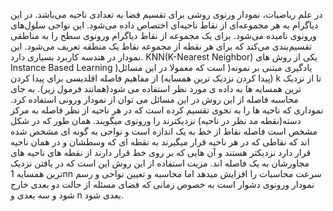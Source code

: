 
در علم ریاضیات، نمودار ورنوی روشی برای تقسیم فضا به تعدادی ناحیه می‌باشد. در این دیاگرام به هر مجموعه‌ای از نقاط ناحیه‌ای اختصاص داده می‌شود. این نواحی سلول‌های ورونوی نامیده می‌شود. برای یک مجموعه از نقاط دیاگرام ورونوی سطح را به مناطقی تقسیم‌بندی می‌کند که برای هر نقطه از مجموعه نقاط یک منطقه تعریف می‌شود. این نمودار در هندسه کاربرد بسیاری دارد.
KNN(K-Nearest Neighbor) یکی از روش های Instance Based Learning )یادگیری مبتنی بر نمونه( است که معمولا در این مسائل (پیدا کردن نزدیک ترین همسایه) از مفاهیم فاصله اقلدیسی برای پیدا کردن k تا از نزدیک ترین همسایه ها به داده ی مورد نظر استفاده می شود(همانند فرمول زیر).
به جای محاسبه فاصله از این روش در این مسائل می توان از نمودار ورونی استفاده کرد.
نموداری که ناحیه ها را به نحوی تقسیم کرده است که در هر ناحیه از نظر فاصله به مرکز دسته(نقطه مد نظر در ناحیه) نزدیکترند را ورونوی میگویند.
همان طور که در شکل مشخص است فاصله نقاط از خط به یک اندازه است و نواحی به گونه ای مشخص شده اند که نقاطی که در هر ناحیه قرار میگیرند به نقطه ای که وسطشان و در همان ناحیه قرار دارد نزدیکتر هستند و آن هایی که بر روی خط قرار دارند از نقطه های ناحیه های مجاورشان به یک فاصله اند.
مزیت استفاده از این روش این است که در یافتن نزدیک ترین همسایه 1nn سرعت محاسبات را افزایش میدهد اما محاسبه و تعیین نواحی و رسم نمودار ورونوی دشوار است به خصوص زمانی که فضای مسئله از حالت دو بعدی خارج شود و سه بعدی و n بعدی شود.

